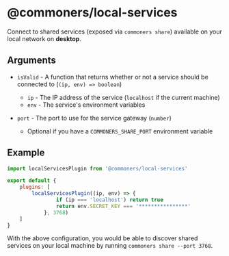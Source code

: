 # @commoners/local-services
Connect to shared services (exposed via `commoners share`) available on your local network on **desktop**.

## Arguments
- `isValid` - A function that returns whether or not a service should be connected to (`(ip, env) => boolean`)
    - `ip` - The IP address of the service (`localhost` if the current machine)
    - `env` - The service's environment variables

- `port` - The port to use for the service gateway (`number`)
    - Optional if you have a `COMMONERS_SHARE_PORT` environment variable


## Example
```js
import localServicesPlugin from '@commoners/local-services'

export default {
    plugins: [
        localServicesPlugin((ip, env) => {
                if (ip === 'localhost') return true
                return env.SECRET_KEY === '****************'
            }, 3768)
    ]
}
```

With the above configuration, you would be able to discover shared services on your local machine by running `commoners share --port 3768`.